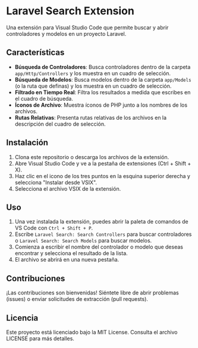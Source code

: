 # Laravel Search Extension

Una extensión para Visual Studio Code que permite buscar y abrir controladores y modelos en un proyecto Laravel.

## Características

- **Búsqueda de Controladores**: Busca controladores dentro de la carpeta `app/Http/Controllers` y los muestra en un cuadro de selección.
- **Búsqueda de Modelos**: Busca modelos dentro de la carpeta `app/Models` (o la ruta que definas) y los muestra en un cuadro de selección.
- **Filtrado en Tiempo Real**: Filtra los resultados a medida que escribes en el cuadro de búsqueda.
- **Íconos de Archivo**: Muestra íconos de PHP junto a los nombres de los archivos.
- **Rutas Relativas**: Presenta rutas relativas de los archivos en la descripción del cuadro de selección.

## Instalación

1. Clona este repositorio o descarga los archivos de la extensión.
2. Abre Visual Studio Code y ve a la pestaña de extensiones (Ctrl + Shift + X).
3. Haz clic en el icono de los tres puntos en la esquina superior derecha y selecciona "Instalar desde VSIX".
4. Selecciona el archivo VSIX de la extensión.

## Uso

1. Una vez instalada la extensión, puedes abrir la paleta de comandos de VS Code con `Ctrl + Shift + P`.
2. Escribe `Laravel Search: Search Controllers` para buscar controladores o `Laravel Search: Search Models` para buscar modelos.
3. Comienza a escribir el nombre del controlador o modelo que deseas encontrar y selecciona el resultado de la lista.
4. El archivo se abrirá en una nueva pestaña.

## Contribuciones

¡Las contribuciones son bienvenidas! Siéntete libre de abrir problemas (issues) o enviar solicitudes de extracción (pull requests).

## Licencia

Este proyecto está licenciado bajo la MIT License. Consulta el archivo LICENSE para más detalles.
